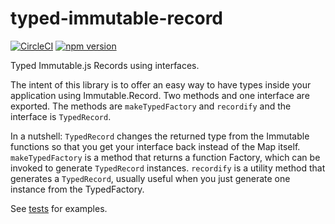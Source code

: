 # typed-immutable-record

[![CircleCI](https://img.shields.io/circleci/project/rangle/typed-immutable-record/master.svg?maxAge=2592000)](https://circleci.com/gh/angular-redux/ng2-redux/tree/master)
[![npm version](https://img.shields.io/npm/v/typed-immutable-record.svg)](https://www.npmjs.com/package/typed-immutable-record)

Typed Immutable.js Records using interfaces.

The intent of this library is to offer an easy way to have types inside your application using Immutable.Record.
Two methods and one interface are exported. The methods are `makeTypedFactory` and `recordify` and the interface is `TypedRecord`.

In a nutshell:
`TypedRecord` changes the returned type from the Immutable functions so that you get your interface back instead of the Map itself.
`makeTypedFactory` is a method that returns a function Factory, which can be invoked to generate `TypedRecord` instances.
`recordify` is a utility method that generates a `TypedRecord`, usually useful when you just generate one instance from the TypedFactory.

See [tests](test/typed.factory.test.ts) for examples.
